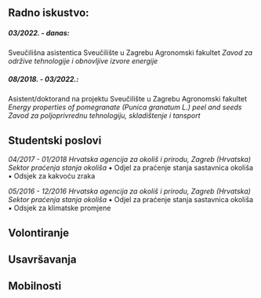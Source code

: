## Radno iskustvo:

##### **03/2022. - danas:**
Sveučilišna asistentica
Sveučilište u Zagrebu Agronomski fakultet
*Zavod za održive tehnologije i obnovljive izvore energije*

##### **08/2018. - 03/2022.:**
Asistent/doktorand na projektu
Sveučilište u Zagrebu Agronomski fakultet
*Energy properties of pomegranate (Punica granatum L.) peel and seeds*
*Zavod za poljoprivrednu tehnologiju, skladištenje i tansport*

## Studentski poslovi
*04/2017 - 01/2018 Hrvatska agencija za okoliš i prirodu, Zagreb (Hrvatska)*
*Sektor praćenja stanja okoliša*
▪ Odjel za praćenje stanja sastavnica okoliša
▪ Odsjek za kakvoću zraka

*05/2016 - 12/2016 Hrvatska agencija za okoliš i prirodu, Zagreb (Hrvatska)*
*Sektor praćenja stanja okoliša*
▪ Odjel za praćenje stanja sastavnica okoliša
▪ Odsjek za klimatske promjene
## Volontiranje 


## Usavršavanja


## Mobilnosti